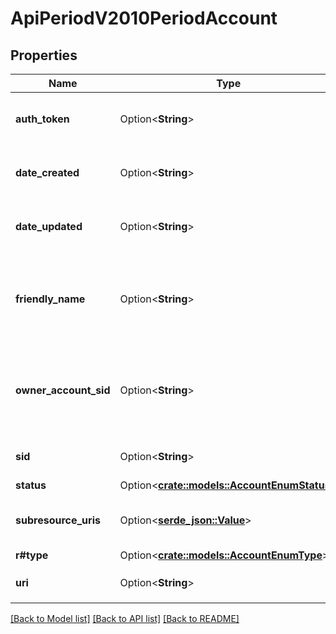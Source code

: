 # ApiPeriodV2010PeriodAccount

## Properties

Name | Type | Description | Notes
------------ | ------------- | ------------- | -------------
**auth_token** | Option<**String**> | The authorization token for this account. This token should be kept a secret, so no sharing. | [optional]
**date_created** | Option<**String**> | The date that this account was created, in GMT in RFC 2822 format | [optional]
**date_updated** | Option<**String**> | The date that this account was last updated, in GMT in RFC 2822 format. | [optional]
**friendly_name** | Option<**String**> | A human readable description of this account, up to 64 characters long. By default the FriendlyName is your email address. | [optional]
**owner_account_sid** | Option<**String**> | The unique 34 character id that represents the parent of this account. The OwnerAccountSid of a parent account is it's own sid. | [optional]
**sid** | Option<**String**> | A 34 character string that uniquely identifies this resource. | [optional]
**status** | Option<[**crate::models::AccountEnumStatus**](account_enum_status.md)> |  | [optional]
**subresource_uris** | Option<[**serde_json::Value**](.md)> | A Map of various subresources available for the given Account Instance | [optional]
**r#type** | Option<[**crate::models::AccountEnumType**](account_enum_type.md)> |  | [optional]
**uri** | Option<**String**> | The URI for this resource, relative to `https://api.twilio.com` | [optional]

[[Back to Model list]](../README.md#documentation-for-models) [[Back to API list]](../README.md#documentation-for-api-endpoints) [[Back to README]](../README.md)


